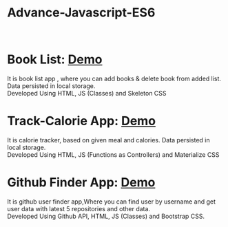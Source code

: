 # Advance-Javascript-ES6
<br>

# Book List:  <a href="http://thirsty-chandrasekhar-66128a.netlify.com" target="_blank">Demo</a>
It is book list app , where you can add books & delete book from added list. Data persisted in local storage.<br>
Developed Using HTML, JS (Classes) and Skeleton CSS
<br>

# Track-Calorie App:  <a href="http://cocky-beaver-9ea931.netlify.com" target="_blank">Demo</a>
It is calorie tracker, based on given meal and calories. Data persisted in local storage.<br>
Developed Using HTML, JS (Functions as Controllers) and Materialize CSS
<br>

# Github Finder App:  <a href="http://wonderful-hermann-0e3cd2.netlify.com" target="_blank">Demo</a>
It is github user finder app,Where you can find user by username and get user data with latest 5 repositories and other data.<br>
Developed Using Github API, HTML, JS (Classes) and Bootstrap CSS.


